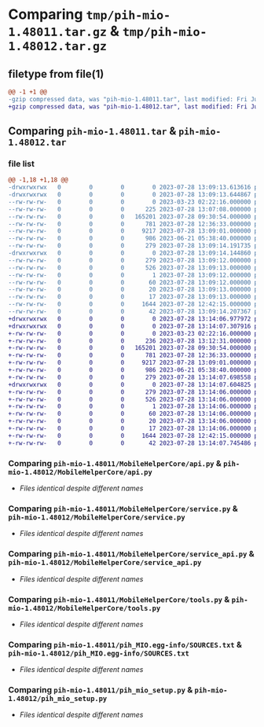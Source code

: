 # Comparing `tmp/pih-mio-1.48011.tar.gz` & `tmp/pih-mio-1.48012.tar.gz`

## filetype from file(1)

```diff
@@ -1 +1 @@
-gzip compressed data, was "pih-mio-1.48011.tar", last modified: Fri Jul 28 13:09:14 2023, max compression
+gzip compressed data, was "pih-mio-1.48012.tar", last modified: Fri Jul 28 13:14:07 2023, max compression
```

## Comparing `pih-mio-1.48011.tar` & `pih-mio-1.48012.tar`

### file list

```diff
@@ -1,18 +1,18 @@
-drwxrwxrwx   0        0        0        0 2023-07-28 13:09:13.613616 pih-mio-1.48011/
-drwxrwxrwx   0        0        0        0 2023-07-28 13:09:13.644867 pih-mio-1.48011/MobileHelperCore/
--rw-rw-rw-   0        0        0        0 2023-03-23 02:22:16.000000 pih-mio-1.48011/MobileHelperCore/__init__.py
--rw-rw-rw-   0        0        0      225 2023-07-28 13:07:08.000000 pih-mio-1.48011/MobileHelperCore/__main__.py
--rw-rw-rw-   0        0        0   165201 2023-07-28 09:30:54.000000 pih-mio-1.48011/MobileHelperCore/api.py
--rw-rw-rw-   0        0        0      781 2023-07-28 12:36:33.000000 pih-mio-1.48011/MobileHelperCore/service.py
--rw-rw-rw-   0        0        0     9217 2023-07-28 13:09:01.000000 pih-mio-1.48011/MobileHelperCore/service_api.py
--rw-rw-rw-   0        0        0      986 2023-06-21 05:38:40.000000 pih-mio-1.48011/MobileHelperCore/tools.py
--rw-rw-rw-   0        0        0      279 2023-07-28 13:09:14.191735 pih-mio-1.48011/PKG-INFO
-drwxrwxrwx   0        0        0        0 2023-07-28 13:09:14.144860 pih-mio-1.48011/pih_MIO.egg-info/
--rw-rw-rw-   0        0        0      279 2023-07-28 13:09:12.000000 pih-mio-1.48011/pih_MIO.egg-info/PKG-INFO
--rw-rw-rw-   0        0        0      526 2023-07-28 13:09:13.000000 pih-mio-1.48011/pih_MIO.egg-info/SOURCES.txt
--rw-rw-rw-   0        0        0        1 2023-07-28 13:09:12.000000 pih-mio-1.48011/pih_MIO.egg-info/dependency_links.txt
--rw-rw-rw-   0        0        0       60 2023-07-28 13:09:12.000000 pih-mio-1.48011/pih_MIO.egg-info/entry_points.txt
--rw-rw-rw-   0        0        0       20 2023-07-28 13:09:13.000000 pih-mio-1.48011/pih_MIO.egg-info/requires.txt
--rw-rw-rw-   0        0        0       17 2023-07-28 13:09:13.000000 pih-mio-1.48011/pih_MIO.egg-info/top_level.txt
--rw-rw-rw-   0        0        0     1644 2023-07-28 12:42:15.000000 pih-mio-1.48011/pih_mio_setup.py
--rw-rw-rw-   0        0        0       42 2023-07-28 13:09:14.207367 pih-mio-1.48011/setup.cfg
+drwxrwxrwx   0        0        0        0 2023-07-28 13:14:06.977972 pih-mio-1.48012/
+drwxrwxrwx   0        0        0        0 2023-07-28 13:14:07.307916 pih-mio-1.48012/MobileHelperCore/
+-rw-rw-rw-   0        0        0        0 2023-03-23 02:22:16.000000 pih-mio-1.48012/MobileHelperCore/__init__.py
+-rw-rw-rw-   0        0        0      236 2023-07-28 13:12:31.000000 pih-mio-1.48012/MobileHelperCore/__main__.py
+-rw-rw-rw-   0        0        0   165201 2023-07-28 09:30:54.000000 pih-mio-1.48012/MobileHelperCore/api.py
+-rw-rw-rw-   0        0        0      781 2023-07-28 12:36:33.000000 pih-mio-1.48012/MobileHelperCore/service.py
+-rw-rw-rw-   0        0        0     9217 2023-07-28 13:09:01.000000 pih-mio-1.48012/MobileHelperCore/service_api.py
+-rw-rw-rw-   0        0        0      986 2023-06-21 05:38:40.000000 pih-mio-1.48012/MobileHelperCore/tools.py
+-rw-rw-rw-   0        0        0      279 2023-07-28 13:14:07.698558 pih-mio-1.48012/PKG-INFO
+drwxrwxrwx   0        0        0        0 2023-07-28 13:14:07.604825 pih-mio-1.48012/pih_MIO.egg-info/
+-rw-rw-rw-   0        0        0      279 2023-07-28 13:14:06.000000 pih-mio-1.48012/pih_MIO.egg-info/PKG-INFO
+-rw-rw-rw-   0        0        0      526 2023-07-28 13:14:06.000000 pih-mio-1.48012/pih_MIO.egg-info/SOURCES.txt
+-rw-rw-rw-   0        0        0        1 2023-07-28 13:14:06.000000 pih-mio-1.48012/pih_MIO.egg-info/dependency_links.txt
+-rw-rw-rw-   0        0        0       60 2023-07-28 13:14:06.000000 pih-mio-1.48012/pih_MIO.egg-info/entry_points.txt
+-rw-rw-rw-   0        0        0       20 2023-07-28 13:14:06.000000 pih-mio-1.48012/pih_MIO.egg-info/requires.txt
+-rw-rw-rw-   0        0        0       17 2023-07-28 13:14:06.000000 pih-mio-1.48012/pih_MIO.egg-info/top_level.txt
+-rw-rw-rw-   0        0        0     1644 2023-07-28 12:42:15.000000 pih-mio-1.48012/pih_mio_setup.py
+-rw-rw-rw-   0        0        0       42 2023-07-28 13:14:07.745486 pih-mio-1.48012/setup.cfg
```

### Comparing `pih-mio-1.48011/MobileHelperCore/api.py` & `pih-mio-1.48012/MobileHelperCore/api.py`

 * *Files identical despite different names*

### Comparing `pih-mio-1.48011/MobileHelperCore/service.py` & `pih-mio-1.48012/MobileHelperCore/service.py`

 * *Files identical despite different names*

### Comparing `pih-mio-1.48011/MobileHelperCore/service_api.py` & `pih-mio-1.48012/MobileHelperCore/service_api.py`

 * *Files identical despite different names*

### Comparing `pih-mio-1.48011/MobileHelperCore/tools.py` & `pih-mio-1.48012/MobileHelperCore/tools.py`

 * *Files identical despite different names*

### Comparing `pih-mio-1.48011/pih_MIO.egg-info/SOURCES.txt` & `pih-mio-1.48012/pih_MIO.egg-info/SOURCES.txt`

 * *Files identical despite different names*

### Comparing `pih-mio-1.48011/pih_mio_setup.py` & `pih-mio-1.48012/pih_mio_setup.py`

 * *Files identical despite different names*


